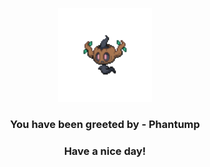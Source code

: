 <p align="center">
            <img src="https://raw.githubusercontent.com/PokeAPI/sprites/master/sprites/pokemon/708.png" width="150" height="150">
          </p>
          <h3 align="center">You have been greeted by - <b>Phantump</b></h3>
          <h3 align="center">Have a nice day!</h3>
        